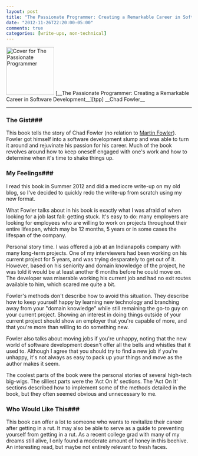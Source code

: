 ```yaml
---
layout: post
title: "The Passionate Programmer: Creating a Remarkable Career in Software Development"
date: "2012-11-26T22:20:00-05:00"
comments: true
categories: [write-ups, non-technical]
---
```


<img src="http://www.inquisitivechap.com/wp-content/uploads/2010/11/ThePassionateProgrammerCover.png" style="border: 0" width="130px" title="The Passionate Programmer: Creating a Remarkable Career in Software Development" alt="Cover for The Passionate Programmer" />  
[__The Passionate Programmer: Creating a Remarkable Career in Software Development__][tpp]  
__Chad Fowler__

[tpp]: http://www.amazon.com/gp/product/1934356344/ref=as_li_ss_tl?ie=UTF8&camp=1789&creative=390957&creativeASIN=1934356344&linkCode=as2&tag=larpriandthee-20

------

### The Gist###

This book tells the story of Chad Fowler (no relation to [Martin Fowler][mf]). Fowler got himself into a software development slump and was able to turn it around and rejuvinate his passion for his career. Much of the book revolves around how to keep oneself engaged with one's work and how to determine when it's time to shake things up.

[mf]: http://martinfowler.com/

### My Feelings###

I read this book in Summer 2012 and did a mediocre write-up on my old blog, so I've decided to quickly redo the write-up from scratch using my new format.

What Fowler talks about in his book is exactly what I was afraid of when looking for a job last fall: getting stuck. It's easy to do: many employers are looking for employees who are willing to work on projects throughout their entire lifespan, which may be 12 months, 5 years or in some cases the lifespan of the company.

Personal story time. I was offered a job at an Indianapolis company with many long-term projects. One of my interviewers had been working on his current project for 5 years, and was trying desparately to get out of it. However, based on his seniority and domain knowledge of the project, he was told it would be at least another 6 months before he could move on. The developer was miserable working his current job and had no exit routes available to him, which scared me quite a bit.

Fowler's methods don't describe how to avoid this situation. They describe how to keep yourself happy by learning new technology and branching away from your "domain knowledge" while still remaining the go-to guy on your current project. Showing an interest in doing things outside of your current project should show an employer that you're capable of more, and that you're more than willing to do something new.

Fowler also talks about moving jobs if you're unhappy, noting that the new world of software development doesn't offer all the bells and whistles that it used to. Although I agree that you should try to find a new job if you're unhappy, it's not always as easy to pack up your things and move as the author makes it seem.

The coolest parts of the book were the personal stories of several high-tech big-wigs. The silliest parts were the 'Act On It' sections. The 'Act On It' sections described how to implement some of the methods detailed in the book, but they often seemed obvious and unnecessary to me.

### Who Would Like This###

This book can offer a lot to someone who wants to revitalize their career after getting in a rut. It may also be able to serve as a guide to preventing yourself from getting in a rut. As a recent college grad with many of my dreams still alive, I only found a moderate amount of honey in this beehive. An interesting read, but maybe not entirely relevant to fresh faces.
